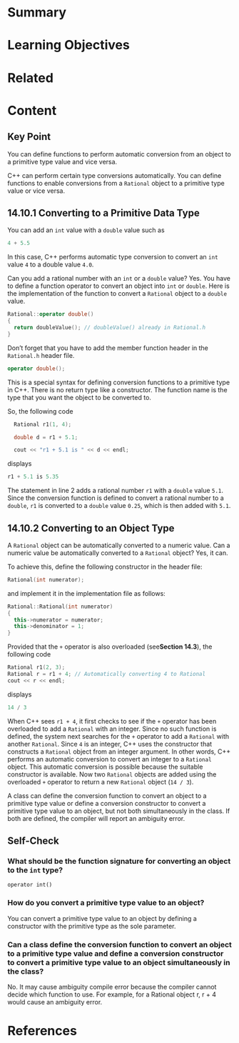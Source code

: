 # Summary

# Learning Objectives

# Related

# Content

## Key Point

You can define functions to perform automatic conversion from an object to a primitive type value and vice versa.

C++ can perform certain type conversions automatically. You can define functions to enable conversions from a `Rational` object to a primitive type value or vice versa.

## 14.10.1 Converting to a Primitive Data Type

You can add an `int` value with a `double` value such as

```cpp
4 + 5.5 
```

In this case, C++ performs automatic type conversion to convert an `int` value `4` to a double value `4.0`.

Can you add a rational number with an `int` or a `double` value? Yes. You have to define a function operator to convert an object into `int` or `double`. Here is the implementation of the function to convert a `Rational` object to a `double` value.

```cpp
Rational::operator double() 
{ 
  return doubleValue(); // doubleValue() already in Rational.h 
} 
```

​​​Don’t forget that you have to add the member function header in the `Rational.h` header file.​

```cpp
operator double(); 
```

​​​This is a special syntax for defining conversion functions to a primitive type in C++. There is no return type like a constructor. The function name is the type that you want the object to be converted to.​

So, the following code

```cpp
  Rational r1(1, 4); 
```
```cpp
  double d = r1 + 5.1; 
```
```cpp
  cout << "r1 + 5.1 is " << d << endl; 
```

displays

```cpp
r1 + 5.1 is 5.35 
```

The statement in line 2 adds a rational number `r1` with a `double` value `5.1`. Since the conversion function is defined to convert a rational number to a `double`, `r1` is converted to a `double` value `0.25`, which is then added with `5.1`.

## 14.10.2 Converting to an Object Type

A `Rational` object can be automatically converted to a numeric value. Can a numeric value be automatically converted to a `Rational` object? Yes, it can.

To achieve this, define the following constructor in the header file:

```cpp
Rational(int numerator); 
```

​​​and implement it in the implementation file as follows:​

```cpp
Rational::Rational(int numerator) 
{ 
  this->numerator = numerator; 
  this->denominator = 1; 
} 
```

Provided that the `+` operator is also overloaded (see ​**Section​ ​14.3**​), the following code

```cpp
Rational r1(2, 3); 
Rational r = r1 + 4; // Automatically converting 4 to Rational 
cout << r << endl; 
```

displays

```cpp
14 / 3 
```

When C++ sees `r1 + 4`, it first checks to see if the `+` operator has been overloaded to add a `Rational` with an integer. Since no such function is defined, the system next searches for the `+` operator to add a `Rational` with another `Rational`. Since `4` is an integer, C++ uses the constructor that constructs a `Rational` object from an integer argument. In other words, C++ performs an automatic conversion to convert an integer to a `Rational` object. This automatic conversion is possible because the suitable constructor is available. Now two `Rational` objects are added using the overloaded `+` operator to return a new `Rational` object (`14 / 3`).

​​​A class can define the conversion function to convert an object to a primitive type value or define a conversion constructor to convert a primitive type value to an object, but not both simultaneously in the class. If both are defined, the compiler will report an ambiguity error.​

## Self-Check

### What should be the function signature for converting an object to the `int` type?

`operator int()`

### How do you convert a primitive type value to an object?

You can convert a primitive type value to an object by defining a constructor with the primitive type as the sole parameter.

### Can a class define the conversion function to convert an object to a primitive type value and define a conversion constructor to convert a primitive type value to an object simultaneously in the class?

No. It may cause ambiguity compile error because the compiler cannot decide which function to use. For example, for a Rational object r, r + 4 would cause an ambiguity error.

# References
